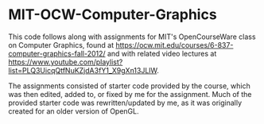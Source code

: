 # MIT-OCW-Computer-Graphics

This code follows along with assignments for MIT's OpenCourseWare class on Computer Graphics, found at https://ocw.mit.edu/courses/6-837-computer-graphics-fall-2012/ and with related video lectures at https://www.youtube.com/playlist?list=PLQ3UicqQtfNuKZjdA3fY1_X9gXn13JLlW.

The assignments consisted of starter code provided by the course, which was then edited, added to, or fixed by me for the assignment. Much of the provided starter code was rewritten/updated by me, as it was originally created for an older version of OpenGL.
